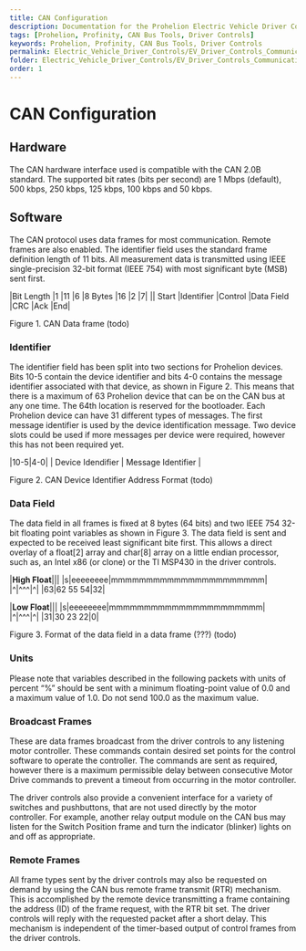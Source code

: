 ```yaml
---
title: CAN Configuration
description: Documentation for the Prohelion Electric Vehicle Driver Controls
tags: [Prohelion, Profinity, CAN Bus Tools, Driver Controls]
keywords: Prohelion, Profinity, CAN Bus Tools, Driver Controls
permalink: Electric_Vehicle_Driver_Controls/EV_Driver_Controls_Communications_protocol/CAN_Configuration.html
folder: Electric_Vehicle_Driver_Controls/EV_Driver_Controls_Communications_Protocol
order: 1
---
```


# CAN Configuration

## Hardware

The CAN hardware interface used is compatible with the CAN 2.0B standard.  The supported bit rates (bits per second) are 1 Mbps (default), 500 kbps, 250 kbps, 125 kbps, 100 kbps and 50 kbps.

## Software

The CAN protocol uses data frames for most communication.  Remote frames are also enabled.  The identifier field uses the standard frame definition length of 11 bits. All measurement data is transmitted using IEEE single-precision 32-bit format (IEEE 754) with most significant byte (MSB) sent first.

|Bit Length	|1	|11	|6	|8 Bytes	|16	|2	|7|
||	Start	|Identifier	|Control	|Data Field	|CRC	|Ack	|End|

Figure 1. CAN Data frame (todo)

### Identifier

The identifier field has been split into two sections for Prohelion devices. Bits 10-5 contain the device identifier and bits 4-0 contains the message identifier associated with that device, as shown in Figure 2. This means that there is a maximum of 63 Prohelion device that can be on the CAN bus at any one time. The 64th location is reserved for the bootloader. Each Prohelion device can have 31 different types of messages. The first message identifier is used by the device identification message. Two device slots could be used if more messages per device were required, however this has not been required yet.


|10-5|4-0|
| Device Idendifier | Message Identifier |

Figure 2. CAN Device Identifier Address Format (todo)

### Data Field

The data field in all frames is fixed at 8 bytes (64 bits) and two IEEE 754 32-bit floating point variables as shown in Figure 3.  The data field is sent and expected to be received least significant bite first. This allows a direct overlay of a float[2] array and char[8] array on a little endian processor, such as, an Intel x86 (or clone) or the TI MSP430 in the driver controls.

|<strong>High Float</strong>|||
|s|eeeeeeee|mmmmmmmmmmmmmmmmmmmmmm|
|^|^^^|^|
|63|62 55 54|32|

|<strong>Low Float</strong>|||
|s|eeeeeeee|mmmmmmmmmmmmmmmmmmmmmm|
|^|^^^|^|
|31|30 23 22|0|

Figure 3. Format of the data field in a data frame (???) (todo)

### Units

Please note that variables described in the following packets with units of percent “%” should be sent with a minimum floating-point value of 0.0 and a maximum value of 1.0.  Do not send 100.0 as the maximum value.

### Broadcast Frames

These are data frames broadcast from the driver controls to any listening motor controller. These commands contain desired set points for the control software to operate the controller.  The commands are sent as required, however there is a maximum permissible delay between consecutive Motor Drive commands to prevent a timeout from occurring in the motor controller.

The driver controls also provide a convenient interface for a variety of switches and pushbuttons, that are not used directly by the motor controller.  For example, another relay output module on the CAN bus may listen for the Switch Position frame and turn the indicator (blinker) lights on and off as appropriate.

### Remote Frames

All frame types sent by the driver controls may also be requested on demand by using the CAN bus remote frame transmit (RTR) mechanism.  This is accomplished by the remote device transmitting a frame containing the address (ID) of the frame request, with the RTR bit set.  The driver controls will reply with the requested packet after a short delay.  This mechanism is independent of the timer-based output of control frames from the driver controls.




